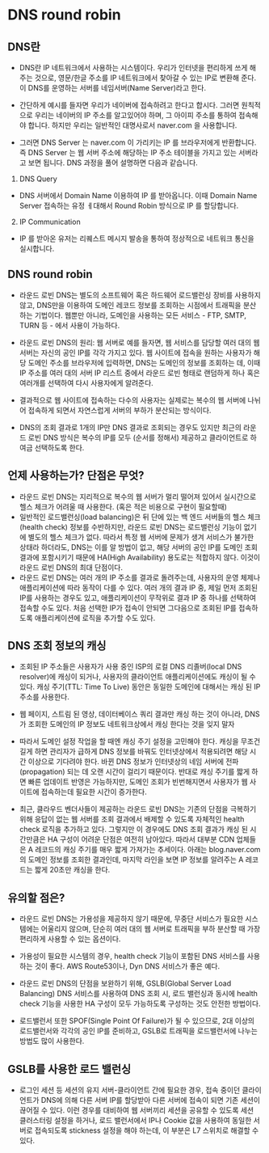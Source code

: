 # DNS round robin

## DNS란 
- DNS란 IP 네트워크에서 사용하는 시스템이다. 우리가 인터넷을 편리하게 쓰게 해주는 것으로, 영문/한글 주소를 IP 네트워크에서 찾아갈 수 있는 IP로 변환해 준다. 이 DNS를 운영하는 서버를 네임서버(Name Server)라고 한다. 

- 간단하게 예시를 들자면 우리가 네이버에 접속하려고 한다고 합시다. 그러면 원칙적으로 우리는 네이버의 IP 주소를 알고있어야 하며, 그 아이피 주소를 통하여 접속해야 합니다.
하지만 우리는 일반적인 대명사로서 naver.com 을 사용합니다.
- 그러면 DNS Server 는 naver.com 이 가리키는 IP 를 브라우저에게 반환합니다. 즉 DNS Server 는 웹 서버 주소에 해당하는 IP 주소 테이블을 가지고 있는 서버라고 보면 됩니다. DNS 과정을 풀어 설명하면 다음과 같습니다.

1. DNS Query
- DNS 서버에서 Domain Name 이용하여 IP 를 받아옵니다.
이때 Domain Name Server 접속하는 유정 ㅔ대해서 Round Robin 방식으로 IP 를 할당합니다.

2. IP Communication
- IP 를 받아온 유저는 리퀘스트 메시지 발송을 통하여 정상적으로 네트워크 통신을 실시합니다.

## DNS round robin

- 라운드 로빈 DNS는 별도의 소프트웨어 혹은 하드웨어 로드밸런싱 장비를 사용하지 않고, DNS만을 이용하여 도메인 레코드 정보를 조회하는 시점에서 트래픽을 분산하는 기법이다. 웹뿐만 아니라, 도메인을 사용하는 모든 서비스 - FTP, SMTP, TURN 등 - 에서 사용이 가능하다.

- 라운드 로빈 DNS의 원리: 웹 서버로 예를 들자면, 웹 서비스를 담당할 여러 대의 웹 서버는 자신의 공인 IP를 각각 가지고 있다. 웹 사이트에 접속을 원하는 사용자가 해당 도메인 주소를 브라우저에 입력하면, DNS는 도메인의 정보를 조회하는 데, 이때 IP 주소를 여러 대의 서버 IP 리스트 중에서 라운드 로빈 형태로 랜덤하게 하나 혹은 여러개를 선택하여 다시 사용자에게 알려준다. 
- 결과적으로 웹 사이트에 접속하는 다수의 사용자는 실제로는 복수의 웹 서버에 나뉘어 접속하게 되면서 자연스럽게 서버의 부하가 분산되는 방식이다.
- DNS의 조회 결과로 1개의 IP만 DNS 결과로 조회되는 경우도 있지만 최근의 라운드 로빈 DNS 방식은 복수의 IP를 모두 (순서를 정해서) 제공하고 클라이언트로 하여금 선택하도록 한다.


## 언제 사용하는가? 단점은 무엇?

- 라운드 로빈 DNS는 지리적으로 복수의 웹 서버가 멀리 떨어져 있어서 실시간으로 헬스 체크가 어려울 때 사용한다. (혹은 적은 비용으로 구현이 필요할때) 
- 일반적인 로드밸런싱(load balancing)은 뒤 단에 있는 백 엔드 서버들의 헬스 체크(health check) 정보를 수반하지만, 라운드 로빈 DNS는 로드밸런싱 기능이 없기에 별도의 헬스 체크가 없다. 따라서 특정 웹 서버에 문제가 생겨 서비스가 불가한 상태라 하더라도, DNS는 이를 알 방법이 없고, 해당 서버의 공인 IP를 도메인 조회 결과에 포함시키기 때문에 HA(High Availability) 용도로는 적합하지 않다. 이것이 라운드 로빈 DNS의 최대 단점이다.
- 라운드 로빈 DNS는 여러 개의 IP 주소를 결과로 돌려주는데, 사용자의 운영 체제나 애플리케이션에 따라 동작이 다를 수 있다. 여러 개의 결과 IP 중, 제일 먼저 조회된 IP를 사용하는 경우도 있고, 애플리케이션이 무작위로 결과 IP 중 하나를 선택하여 접속할 수도 있다. 처음 선택한 IP가 접속이 안되면 그다음으로 조회된 IP를 접속하도록 애플리케이션에 로직을 추가할 수도 있다.


## DNS 조회 정보의 캐싱

- 조회된 IP 주소들은 사용자가 사용 중인 ISP의 로컬 DNS 리졸버(local DNS resolver)에 캐싱이 되거나, 사용자의 클라이언트 애플리케이션에도 캐싱이 될 수 있다. 캐싱 주기(TTL: Time To Live) 동안은 동일한 도메인에 대해서는 캐싱 된 IP 주소를 사용한다.

- 웹 페이지, 스트림 된 영상, 데이터베이스 쿼리 결과만 캐싱 하는 것이 아니라, DNS가 조회한 도메인의 IP 정보도 네트워크상에서 캐싱 한다는 것을 잊지 말자

- 따라서 도메인 설정 작업을 할 때엔 캐싱 주기 설정을 고민해야 한다. 캐싱을 무조건 길게 하면 관리자가 급하게 DNS 정보를 바꿔도 인터넷상에서 적용되려면 해당 시간 이상으로 기다려야 한다. 바뀐 DNS 정보가 인터넷상의 네임 서버에 전파(propagation) 되는 데 오랜 시간이 걸리기 때문이다. 반대로 캐싱 주기를 짧게 하면 빠른 업데이트 반영은 가능하지만, 도메인 조회가 빈번해지면서 사용자가 웹 사이트에 접속하는데 필요한 시간이 증가한다. 

- 최근, 클라우드 벤더사들이 제공하는 라운드 로빈 DNS는 기존의 단점을 극복하기 위해 응답이 없는 웹 서버를 조회 결과에서 배제할 수 있도록 자체적인 health check 로직을 추가하고 있다. 그렇지만 이 경우에도 DNS 조회 결과가 캐싱 된 시간만큼은 HA 구성이 어려운 단점은 여전히 남아있다. 따라서 대부분 CDN 업체들은 A 레코드의 캐싱 주기를 매우 짧게 가져가는 추세이다. 아래는 blog.naver.com의 도메인 정보를 조회한 결과인데, 마지막 라인을 보면 IP 정보를 알려주는 A 레코드는 짧게 20초만 캐싱을 한다.

## 유의할 점은?

- 라운드 로빈 DNS는 가용성을 제공하지 않기 때문에, 무중단 서비스가 필요한 시스템에는 어울리지 않으며, 단순히 여러 대의 웹 서버로 트래픽을 부하 분산할 때 가장 편리하게 사용할 수 있는 옵션이다. 

- 가용성이 필요한 시스템의 경우, health check 기능이 포함된 DNS 서비스를 사용하는 것이 좋다. AWS Route53이나, Dyn DNS 서비스가 좋은 예다.

- 라운드 로빈 DNS의 단점을 보완하기 위해, GSLB(Global Server Load Balancing) DNS 서비스를 사용하여 DNS 조회 시, 로드 밸런싱과 동시에 health check 기능을 사용한 HA 구성이 모두 가능하도록 구성하는 것도 안전한 방법이다. 

- 로드밸런서 또한 SPOF(Single Point Of Failure)가 될 수 있으므로, 2대 이상의 로드밸런서와 각각의 공인 IP를 준비하고, GSLB로 트래픽을 로드밸런서에 나누는 방법도 많이 사용한다.


## GSLB를 사용한 로드 밸런싱

- 로그인 세션 등 세션의 유지 서버-클라이언트 간에 필요한 경우, 접속 중이던 클라이언트가 DNS에 의해 다른 서버 IP를 할당받아 다른 서버에 접속이 되면 기존 세션이 끊어질 수 있다. 이런 경우를 대비하여 웹 서버끼리 세션을 공유할 수 있도록 세션 클러스터링 설정을 하거나, 로드 밸런서에서 IP나 Cookie 값을 사용하여 동일한 서버로 접속되도록 stickness 설정을 해야 하는데, 이 부분은 L7 스위치로 해결할 수 있다.